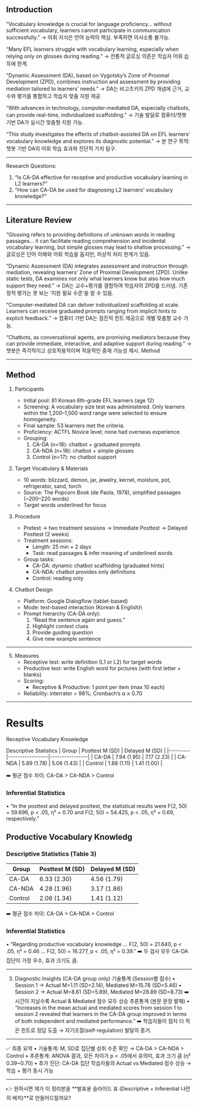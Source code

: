 ## Introduction 
“Vocabulary knowledge is crucial for language proficiency… without sufficient vocabulary, learners cannot participate in communication successfully.”
→ 어휘 지식은 언어 능력의 핵심. 부족하면 의사소통 불가능.

“Many EFL learners struggle with vocabulary learning, especially when relying only on glosses during reading.”
→ 전통적 글로싱 의존은 학습자 어휘 습득에 한계.

“Dynamic Assessment (DA), based on Vygotsky’s Zone of Proximal Development (ZPD), combines instruction and assessment by providing mediation tailored to learners’ needs.”
→ DA는 비고츠키의 ZPD 개념에 근거, 교수와 평가를 통합하고 학습자 맞춤 지원 제공.

“With advances in technology, computer-mediated DA, especially chatbots, can provide real-time, individualized scaffolding.”
→ 기술 발달로 컴퓨터/챗봇 기반 DA가 실시간 맞춤형 지원 가능.

“This study investigates the effects of chatbot-assisted DA on EFL learners’ vocabulary knowledge and explores its diagnostic potential.”
→ 본 연구 목적: 챗봇 기반 DA의 어휘 학습 효과와 진단적 가치 탐구.

----------
Research Questions:
1. “Is CA-DA effective for receptive and productive vocabulary learning in L2 learners?”
2. “How can CA-DA be used for diagnosing L2 learners’ vocabulary knowledge?”

--------
## Literature Review 
   
“Glossing refers to providing definitions of unknown words in reading passages… it can facilitate reading comprehension and incidental vocabulary learning, but simple glosses may lead to shallow processing.”
→ 글로싱은 단어 이해와 어휘 학습을 돕지만, 피상적 처리 한계가 있음.

“Dynamic Assessment (DA) integrates assessment and instruction through mediation, revealing learners’ Zone of Proximal Development (ZPD). Unlike static tests, DA examines not only what learners know but also how much support they need.”
→ DA는 교수+평가를 결합하여 학습자의 ZPD를 드러냄. 기존 정적 평가는 못 보는 ‘지원 필요 수준’을 알 수 있음.

“Computer-mediated DA can deliver individualized scaffolding at scale. Learners can receive graduated prompts ranging from implicit hints to explicit feedback.”
→ 컴퓨터 기반 DA는 점진적 힌트 제공으로 개별 맞춤형 교수 가능.

“Chatbots, as conversational agents, are promising mediators because they can provide immediate, interactive, and adaptive support during reading.”
→ 챗봇은 즉각적이고 상호작용적이며 적응적인 중재 가능성 제시.
Method 
________________________________________

## Method
1. Participants
   - Initial pool: 81 Korean 6th-grade EFL learners (age 12)
   - Screening: A vocabulary size test was administered. Only learners within the 1,200–1,500 word range were selected to ensure homogeneity.
   - Final sample: 53 learners met the criteria.
   - Proficiency: ACTFL Novice level; none had overseas experience.
   - Grouping:
     1. CA-DA (n=18): chatbot + graduated prompts
     2. CA-NDA (n=18): chatbot + simple glosses
     3. Control (n=17): no chatbot support

2. Target Vocabulary & Materials
   - 10 words: blizzard, demon, jar, jewelry, kernel, moisture, pot, refrigerator, sand, torch
   - Source: The Popcorn Book (de Paola, 1978), simplified passages (~200–220 words)
   - Target words underlined for focus

3. Procedure
   - Pretest → two treatment sessions → Immediate Posttest → Delayed Posttest (2 weeks)
   - Treatment sessions:
        - Length: 25 min × 2 days
        - Task: read passages & infer meaning of underlined words
   - Group tasks:
        - CA-DA: dynamic chatbot scaffolding (graduated hints)
        - CA-NDA: chatbot provides only definitions
        - Control: reading only

4. Chatbot Design
   - Platform: Google Dialogflow (tablet-based)
   - Mode: text-based interaction (Korean & English)\
   - Prompt hierarchy (CA-DA only):
      1.	“Read the sentence again and guess.”
      2.	Highlight context clues
      3.	Provide guiding question
      4.	Give new example sentence
________________________________________
5. Measures
   - Receptive test: write definition (L1 or L2) for target words
   - Productive test: write English word for pictures (with first letter + blanks)
   - Scoring:
      - Receptive & Productive: 1 point per item (max 10 each)
   - Reliability: interrater = 98%; Cronbach’s α ≥ 0.70
----	
# Results 
Receptive Vocabulary Knowledge

Descriptive Statistics
| Group   | Posttest M (SD) | Delayed M (SD) |
|---------|-----------------|----------------|
| CA-DA   | 7.94 (1.95)     | 7.17 (2.23)    |
| CA-NDA  | 5.89 (1.78)     | 5.06 (1.43)    |
| Control | 1.88 (1.11)     | 1.41 (1.00)    |

➡️ 평균 점수 차이: CA-DA > CA-NDA > Control

### Inferential Statistics
•	“In the posttest and delayed posttest, the statistical results were F(2, 50) = 59.696, p < .05, η² = 0.70 and F(2, 50) = 54.425, p < .05, η² = 0.69, respectively.”

## Productive Vocabulary Knowledg

### Descriptive Statistics (Table 3)
| Group   | Posttest M (SD) | Delayed M (SD) |
|---------|-----------------|----------------|
| CA-DA   | 6.33 (2.30)     | 4.56 (1.79)    |
| CA-NDA  | 4.28 (1.96)     | 3.17 (1.86)    |
| Control | 2.06 (1.34)     | 1.41 (1.12)    |

➡️ 평균 점수 차이: CA-DA > CA-NDA > Control

### Inferential Statistics
•	“Regarding productive vocabulary knowledge … F(2, 50) = 21.640, p < .05, η² = 0.46 … F(2, 50) = 16.277, p < .05, η² = 0.39.”
➡️ 두 검사 모두 CA-DA 집단이 가장 우수, 효과 크기도 큼.
________________________________________
3. Diagnostic Insights (CA-DA group only)
기술통계 (Session별 점수)
•	Session 1 → Actual M=1.11 (SD=2.14), Mediated M=15.78 (SD=5.46)
•	Session 2 → Actual M=8.61 (SD=5.89), Mediated M=28.89 (SD=8.73)
➡️ 시간이 지날수록 Actual & Mediated 점수 모두 상승
추론통계 (본문 문장 발췌)
•	“Increases in the mean actual and mediated scores from session 1 to session 2 revealed that learners in the CA-DA group improved in terms of both independent and mediated performance.”
➡️ 학습자들이 점차 더 적은 힌트로 정답 도출 → 자기조절(self-regulation) 발달의 증거.
________________________________________
✅ 최종 요약
•	기술통계: M, SD로 집단별 성취 수준 확인 → CA-DA > CA-NDA > Control
•	추론통계: ANOVA 결과, 모든 차이가 p < .05에서 유의미, 효과 크기 큼 (η² 0.39~0.70)
•	추가 진단: CA-DA 집단 학습자들의 Actual vs Mediated 점수 상승 → 학습 + 평가 동시 가능
________________________________________
👉 원하시면 제가 이 정리본을 **발표용 슬라이드 표 (Descriptive + Inferential 나란히 배치)**로 만들어드릴까요?

